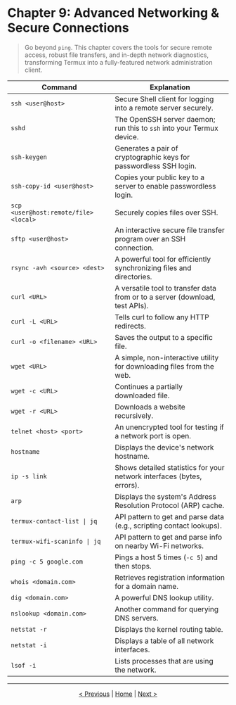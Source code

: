 # Chapter 9: Advanced Networking & Secure Connections

> Go beyond `ping`. This chapter covers the tools for secure remote access, robust file transfers, and in-depth network diagnostics, transforming Termux into a fully-featured network administration client.

| Command                                   | Explanation                                                              |
| ----------------------------------------- | ------------------------------------------------------------------------ |
| `ssh <user@host>`                         | Secure Shell client for logging into a remote server securely.           |
| `sshd`                                    | The OpenSSH server daemon; run this to `ssh` into your Termux device.    |
| `ssh-keygen`                              | Generates a pair of cryptographic keys for passwordless SSH login.       |
| `ssh-copy-id <user@host>`                 | Copies your public key to a server to enable passwordless login.         |
| `scp <user@host:remote/file> <local>`     | Securely copies files over SSH.                                          |
| `sftp <user@host>`                        | An interactive secure file transfer program over an SSH connection.      |
| `rsync -avh <source> <dest>`              | A powerful tool for efficiently synchronizing files and directories.     |
| `curl <URL>`                              | A versatile tool to transfer data from or to a server (download, test APIs). |
| `curl -L <URL>`                           | Tells curl to follow any HTTP redirects.                                 |
| `curl -o <filename> <URL>`                | Saves the output to a specific file.                                     |
| `wget <URL>`                              | A simple, non-interactive utility for downloading files from the web.    |
| `wget -c <URL>`                           | Continues a partially downloaded file.                                   |
| `wget -r <URL>`                           | Downloads a website recursively.                                         |
| `telnet <host> <port>`                    | An unencrypted tool for testing if a network port is open.               |
| `hostname`                                | Displays the device's network hostname.                                  |
| `ip -s link`                              | Shows detailed statistics for your network interfaces (bytes, errors).   |
| `arp`                                     | Displays the system's Address Resolution Protocol (ARP) cache.           |
| `termux-contact-list \| jq`               | API pattern to get and parse data (e.g., scripting contact lookups).     |
| `termux-wifi-scaninfo \| jq`              | API pattern to get and parse info on nearby Wi-Fi networks.              |
| `ping -c 5 google.com`                    | Pings a host 5 times (`-c 5`) and then stops.                            |
| `whois <domain.com>`                      | Retrieves registration information for a domain name.                    |
| `dig <domain.com>`                        | A powerful DNS lookup utility.                                           |
| `nslookup <domain.com>`                   | Another command for querying DNS servers.                                |
| `netstat -r`                              | Displays the kernel routing table.                                       |
| `netstat -i`                              | Displays a table of all network interfaces.                              |
| `lsof -i`                                 | Lists processes that are using the network.                              |

---
<p align="center">
  <a href="./chapter_08-en.md">< Previous</a> | <a href="./README.md">Home</a> | <a href="./chapter_10-en.md">Next ></a>
</p>
